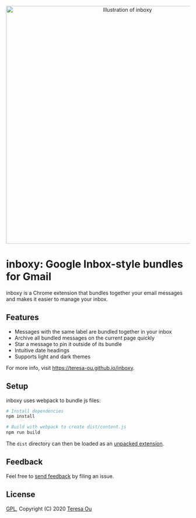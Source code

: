 <p align="center">
  <img width="650" src="https://github.com/teresa-ou/inboxy/blob/dev/images/inboxy-illustration.png" alt="Illustration of inboxy">
</p>

# inboxy: Google Inbox-style bundles for Gmail

inboxy is a Chrome extension that bundles together your email messages and makes it easier to manage
your inbox.

## Features

* Messages with the same label are bundled together in your inbox
* Archive all bundled messages on the current page quickly
* Star a message to pin it outside of its bundle
* Intuitive date headings
* Supports light and dark themes

For more info, visit https://teresa-ou.github.io/inboxy.

## Setup

inboxy uses webpack to bundle js files:

```bash
# Install dependencies
npm install

# Build with webpack to create dist/content.js
npm run build
```

The `dist` directory can then be loaded as an [unpacked extension](https://developer.chrome.com/extensions/getstarted).

## Feedback

Feel free to [send feedback](https://github.com/teresa-ou/inboxy/issues) by filing an issue.

## License

[GPL](https://github.com/teresa-ou/inboxy/blob/dev/COPYING), Copyright (C) 2020  [Teresa Ou](https://github.com/teresa-ou)